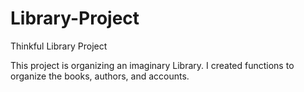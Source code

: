 # Library-Project
Thinkful Library Project

This project is organizing an imaginary Library. I created functions to organize the books, authors, and accounts.
